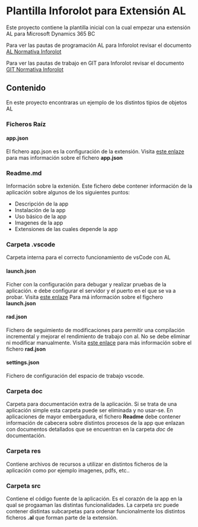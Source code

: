 # Plantilla Inforolot para Extensión AL

Este proyecto contiene la plantilla inicial con la cual empezar una extensión AL para Microsoft Dynamics 365 BC

Para ver las pautas de programación AL para Inforolot revisar el documento [AL Normativa Inforolot](doc/AL_Normativa_Inforolot.md)

Para ver las pautas de trabajo en GIT para Inforolot revisar el documento [GIT Normativa Inforolot](doc/GIT_Normativa_Inforolot.md)

## Contenido

En este proyecto encontraras un ejemplo de los distintos tipios de objetos AL

### Ficheros Raíz

#### app.json
El fichero app.json es la configuración de la extensión.
Visita [este enlaze](https://docs.microsoft.com/en-us/dynamics365/business-central/dev-itpro/developer/devenv-json-files#Appjson) para mas información sobre el fichero **app.json**

### Readme.md
Información sobre la extenión. Este fichero debe contener información de la aplicación sobre algunos de los siguientes puntos:
* Descripción de la app
* Instalación de la app
* Uso básico de la app
* Imagenes de la app
* Extensiones de las cuales depende la app

### Carpeta .vscode
Carpeta interna para el correcto funcionamiento de vsCode con AL

#### launch.json
Ficher con la configuración para debugar y realizar pruebas de la aplicación.
e debe configurar el servidor y el puerto en el que se va a probar. 
Visita [este enlaze](https://docs.microsoft.com/en-us/dynamics365/business-central/dev-itpro/developer/devenv-json-files#Launchjson) Para má información sobre el figchero **launch.json**

#### rad.json
Fichero de seguimiento de modificaciones para permitir una compilación incremental y mejorar el rendimiento de trabajo con al.
No se debe eliminar ni modificar manualmente.
Visita [este enlace](https://docs.microsoft.com/en-us/dynamics365/business-central/dev-itpro/developer/devenv-rad-publishing) para más información sobre el fichero **rad.json**

#### settings.json
Fichero de configuración del espacio de trabajo vscode.

### Carpeta doc
Carpeta para documentación extra de la aplicación.
Si se trata de una aplicación simple esta carpeta puede ser eliminada y no usar-se. 
En aplicaciones de mayor embergadura, el fichero **Readme** debe contener información de cabecera sobre distintos procesos de la app que enlazan con documentos detallados que se encuentran en la carpeta *doc* de documentación.

### Carpeta res
Contiene archivos de recursos a utilizar en distintos ficheros de la aplicación como por ejemplo imagenes, pdfs, etc..

### Carpeta src
Contiene el código fuente de la aplicación.
Es el corazón de la app en la qual se progaaman las distintas funcionalidades.
La carpeta src puede contener distintas subcarpetas para ordenar funcionalmente los distintos ficheros **.al** que  forman parte de la extensión.
